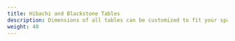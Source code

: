 ```yaml
---
title: Hibachi and Blackstone Tables
description: Dimensions of all tables can be customized to fit your space.
weight: 40
---
```

